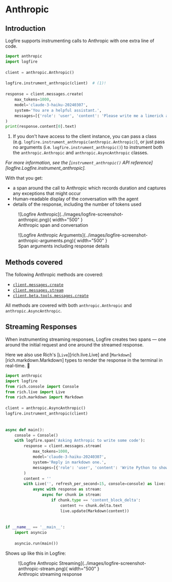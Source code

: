 # Anthropic

## Introduction

Logfire supports instrumenting calls to Anthropic with one extra line of code.

```python hl_lines="6"
import anthropic
import logfire

client = anthropic.Anthropic()

logfire.instrument_anthropic(client)  # (1)!

response = client.messages.create(
    max_tokens=1000,
    model='claude-3-haiku-20240307',
    system='You are a helpful assistant.',
    messages=[{'role': 'user', 'content': 'Please write me a limerick about Python logging.'}],
)
print(response.content[0].text)
```

1. If you don't have access to the client instance, you can pass a class (e.g. `logfire.instrument_anthropic(anthropic.Anthropic)`), or just pass no arguments (i.e. `logfire.instrument_anthropic()`) to instrument both the `anthropic.Anthropic` and `anthropic.AsyncAnthropic` classes.

_For more information, see the [`instrument_anthropic()` API reference][logfire.Logfire.instrument_anthropic]._

With that you get:

* a span around the call to Anthropic which records duration and captures any exceptions that might occur
* Human-readable display of the conversation with the agent
* details of the response, including the number of tokens used

<figure markdown="span">
  ![Logfire Anthropic](../images/logfire-screenshot-anthropic.png){ width="500" }
  <figcaption>Anthropic span and conversation</figcaption>
</figure>

<figure markdown="span">
  ![Logfire Anthropic Arguments](../images/logfire-screenshot-anthropic-arguments.png){ width="500" }
  <figcaption>Span arguments including response details</figcaption>
</figure>

## Methods covered

The following Anthropic methods are covered:

- [`client.messages.create`](https://docs.anthropic.com/en/api/messages)
- [`client.messages.stream`](https://docs.anthropic.com/en/api/messages-streaming)
- [`client.beta.tools.messages.create`](https://docs.anthropic.com/en/docs/tool-use)

All methods are covered with both `anthropic.Anthropic` and `anthropic.AsyncAnthropic`.

## Streaming Responses

When instrumenting streaming responses, Logfire creates two spans — one around the initial request and one
around the streamed response.

Here we also use Rich's [`Live`][rich.live.Live] and [`Markdown`][rich.markdown.Markdown] types to render the response in the terminal in real-time. :dancer:

```python
import anthropic
import logfire
from rich.console import Console
from rich.live import Live
from rich.markdown import Markdown

client = anthropic.AsyncAnthropic()
logfire.instrument_anthropic(client)


async def main():
    console = Console()
    with logfire.span('Asking Anthropic to write some code'):
        response = client.messages.stream(
            max_tokens=1000,
            model='claude-3-haiku-20240307',
            system='Reply in markdown one.',
            messages=[{'role': 'user', 'content': 'Write Python to show a tree of files 🤞.'}],
        )
        content = ''
        with Live('', refresh_per_second=15, console=console) as live:
            async with response as stream:
                async for chunk in stream:
                    if chunk.type == 'content_block_delta':
                        content += chunk.delta.text
                        live.update(Markdown(content))


if __name__ == '__main__':
    import asyncio

    asyncio.run(main())
```

Shows up like this in Logfire:

<figure markdown="span">
  ![Logfire Anthropic Streaming](../images/logfire-screenshot-anthropic-stream.png){ width="500" }
  <figcaption>Anthropic streaming response</figcaption>
</figure>
